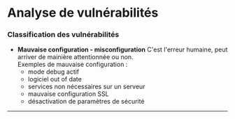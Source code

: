 # Analyse de vulnérabilités

### Classification des vulnérabilités

* **Mauvaise configuration - misconfiguration**
C'est l'erreur humaine, peut arriver de mainière attentionnée ou non.  
Exemples de mauvaise configuration : 
	* mode debug actif
	* logiciel out of date
	* services non nécessaires sur un serveur
	* mauvaise configuration SSL
	* désactivation de paramètres de sécurité

* **